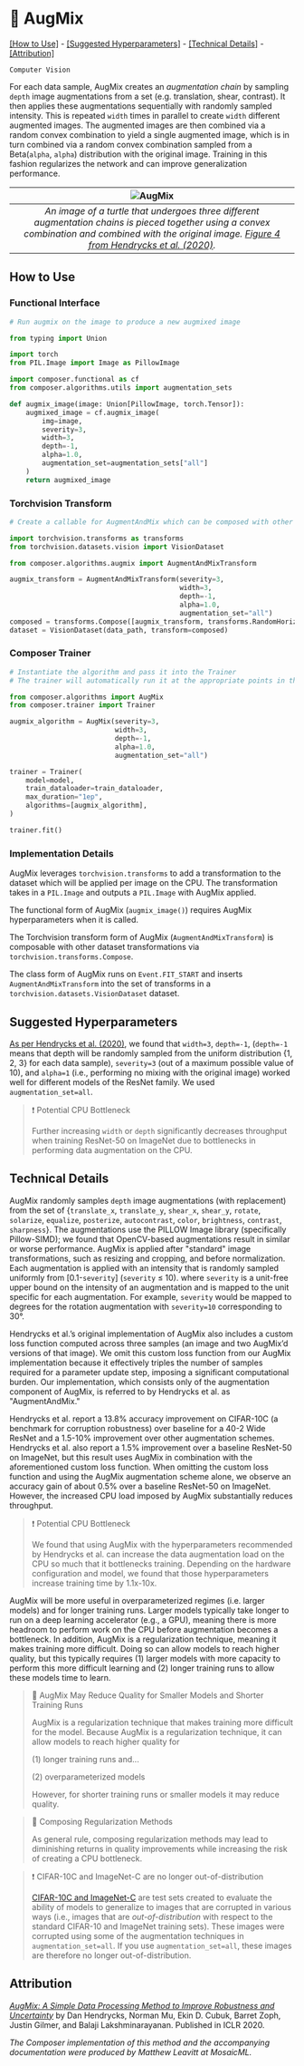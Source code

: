# 🎨 AugMix

[\[How to Use\]](#how-to-use) - [\[Suggested Hyperparameters\]](#suggested-hyperparameters) - [\[Technical Details\]](#technical-details) - [\[Attribution\]](#attribution)

`Computer Vision`

For each data sample, AugMix creates an _augmentation chain_ by sampling `depth` image augmentations from a set (e.g. translation, shear, contrast).
It then applies these augmentations sequentially with randomly sampled intensity.
This is repeated `width` times in parallel to create `width` different augmented images.
The augmented images are then combined via a random convex combination to yield a single augmented image, which is in turn combined via a random convex combination sampled from a Beta(`alpha`, `alpha`) distribution with the original image.
Training in this fashion regularizes the network and can improve generalization performance.

| ![AugMix](https://storage.googleapis.com/docs.mosaicml.com/images/methods/aug_mix.png) |
|:--:
|*An image of a turtle that undergoes three different augmentation chains is pieced together using a convex combination and combined with the original image. [Figure 4 from Hendrycks et al. (2020)](https://arxiv.org/abs/1912.02781).*|

## How to Use

### Functional Interface

```python
# Run augmix on the image to produce a new augmixed image

from typing import Union

import torch
from PIL.Image import Image as PillowImage

import composer.functional as cf
from composer.algorithms.utils import augmentation_sets

def augmix_image(image: Union[PillowImage, torch.Tensor]):
    augmixed_image = cf.augmix_image(
        img=image,
        severity=3,
        width=3,
        depth=-1,
        alpha=1.0,
        augmentation_set=augmentation_sets["all"]
    )
    return augmixed_image
```

### Torchvision Transform

<!--pytest.mark.skip-->
```python
# Create a callable for AugmentAndMix which can be composed with other image augmentations

import torchvision.transforms as transforms
from torchvision.datasets.vision import VisionDataset

from composer.algorithms.augmix import AugmentAndMixTransform

augmix_transform = AugmentAndMixTransform(severity=3,
                                          width=3,
                                          depth=-1,
                                          alpha=1.0,
                                          augmentation_set="all")
composed = transforms.Compose([augmix_transform, transforms.RandomHorizontalFlip()])
dataset = VisionDataset(data_path, transform=composed)
```

### Composer Trainer

<!--pytest.mark.gpu-->
<!--pytest.mark.timeout(15)-->
<!--
```python
from torch.utils.data import DataLoader
from tests.common import RandomImageDataset, SimpleConvModel

model = SimpleConvModel()
train_dataloader = DataLoader(RandomImageDataset())
```
-->
<!--pytest-codeblocks:cont-->
```python
# Instantiate the algorithm and pass it into the Trainer
# The trainer will automatically run it at the appropriate points in the training loop

from composer.algorithms import AugMix
from composer.trainer import Trainer

augmix_algorithm = AugMix(severity=3,
                          width=3,
                          depth=-1,
                          alpha=1.0,
                          augmentation_set="all")

trainer = Trainer(
    model=model,
    train_dataloader=train_dataloader,
    max_duration="1ep",
    algorithms=[augmix_algorithm],
)

trainer.fit()
```

### Implementation Details

AugMix leverages `torchvision.transforms` to add a transformation to the dataset which will be applied per image on the CPU. The transformation takes in a `PIL.Image` and outputs a `PIL.Image` with AugMix applied.

The functional form of AugMix (`augmix_image()`) requires AugMix hyperparameters when it is called.

The Torchvision transform form of AugMix (`AugmentAndMixTransform`) is composable with other dataset transformations via `torchvision.transforms.Compose`.

The class form of AugMix runs on `Event.FIT_START` and inserts `AugmentAndMixTransform` into the set of transforms in a `torchvision.datasets.VisionDataset` dataset.

## Suggested Hyperparameters

[As per Hendrycks et al. (2020)](https://arxiv.org/abs/1912.02781), we found that `width=3`, `depth=-1`, (`depth=-1` means that depth will be randomly sampled from the uniform distribution {1, 2, 3} for each data sample), `severity=3` (out of a maximum possible value of 10), and `alpha=1` (i.e., performing no mixing with the original image) worked well for different models of the ResNet family. We used `augmentation_set=all`.

> ❗ Potential CPU Bottleneck
>
> Further increasing `width` or `depth` significantly decreases throughput when training ResNet-50 on ImageNet due to bottlenecks in performing data augmentation on the CPU.

## Technical Details

AugMix randomly samples `depth` image augmentations (with replacement) from the set of {`translate_x`, `translate_y`, `shear_x`, `shear_y`, `rotate`, `solarize`, `equalize`, `posterize`, `autocontrast`, `color`, `brightness`, `contrast`, `sharpness`}.
The augmentations use the PILLOW Image library (specifically Pillow-SIMD); we found that OpenCV-based augmentations result in similar or worse performance.
AugMix is applied after "standard" image transformations, such as resizing and cropping, and before normalization.
Each augmentation is applied with an intensity that is randomly sampled uniformly from \[0.1-`severity`\] (`severity` ≤ 10). where `severity` is a unit-free upper bound on the intensity of an augmentation and is mapped to the unit specific for each augmentation. For example, `severity` would be mapped to degrees for the rotation augmentation with `severity=10` corresponding to 30°.

Hendrycks et al.’s original implementation of AugMix also includes a custom loss function computed across three samples (an image and two AugMix’d versions of that image).
We omit this custom loss function from our AugMix implementation because it effectively triples the number of samples required for a parameter update step, imposing a significant computational burden.
Our implementation, which consists only of the augmentation component of AugMix, is referred to by Hendrycks et al. as "AugmentAndMix."

Hendrycks et al. report a 13.8% accuracy improvement on CIFAR-10C (a benchmark for corruption robustness) over baseline for a 40-2 Wide ResNet and a 1.5-10% improvement over other augmentation schemes.
Hendrycks et al. also report a 1.5% improvement over a baseline ResNet-50 on ImageNet, but this result uses AugMix in combination with the aforementioned custom loss function.
When omitting the custom loss function and using the AugMix augmentation scheme alone, we observe an accuracy gain of about 0.5% over a baseline ResNet-50 on ImageNet.
However, the increased CPU load imposed by AugMix substantially reduces throughput.

> ❗ Potential CPU Bottleneck
>
> We found that using AugMix with the hyperparameters recommended by Hendrycks et al. can increase the data augmentation load on the CPU so much that it bottlenecks training.
> Depending on the hardware configuration and model, we found that those hyperparameters increase training time by 1.1x-10x.

AugMix will be more useful in overparameterized regimes (i.e. larger models) and for longer training runs.
Larger models typically take longer to run on a deep learning accelerator (e.g., a GPU), meaning there is more headroom to perform work on the CPU before augmentation becomes a bottleneck.
In addition, AugMix is a regularization technique, meaning it makes training more difficult.
Doing so can allow models to reach higher quality, but this typically requires (1) larger models with more capacity to perform this more difficult learning and (2) longer training runs to allow these models time to learn.

> 🚧 AugMix May Reduce Quality for Smaller Models and Shorter Training Runs
>
> AugMix is a regularization technique that makes training more difficult for the model.
> Because AugMix is a regularization technique, it can allow models to reach higher quality for
>
> (1) longer training runs and...
>
> (2) overparameterized models
>
> However, for shorter training runs or smaller models it may reduce quality.

> 🚧 Composing Regularization Methods
>
> As general rule, composing regularization methods may lead to diminishing returns in quality improvements while increasing the risk of creating a CPU bottleneck.

> ❗ CIFAR-10C and ImageNet-C are no longer out-of-distribution
>
> [CIFAR-10C and ImageNet-C](https://github.com/hendrycks/robustness) are test sets created to evaluate the ability of models to generalize to images that are corrupted in various ways (i.e., images that are _out-of-distribution_ with respect to the standard CIFAR-10 and ImageNet training sets).
> These images were corrupted using some of the augmentation techniques in `augmentation_set=all`.
> If you use `augmentation_set=all`, these images are therefore no longer out-of-distribution.

## Attribution

[*AugMix: A Simple Data Processing Method to Improve Robustness and Uncertainty*](https://arxiv.org/abs/1912.02781) by Dan Hendrycks, Norman Mu, Ekin D. Cubuk, Barret Zoph, Justin Gilmer, and Balaji Lakshminarayanan. Published in ICLR 2020.

*The Composer implementation of this method and the accompanying documentation were produced by Matthew Leavitt at MosaicML.*
